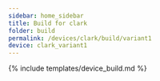 ```yaml
---
sidebar: home_sidebar
title: Build for clark
folder: build
permalink: /devices/clark/build/variant1
device: clark_variant1
---
```

{% include templates/device_build.md %}
